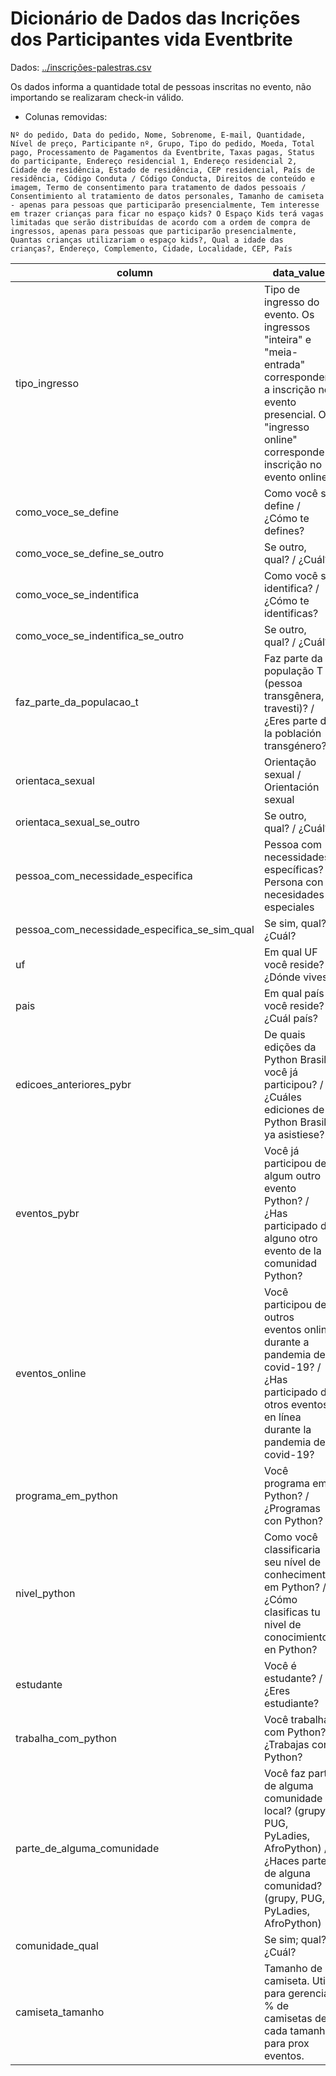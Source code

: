# Dicionário de Dados das Incrições dos Participantes vida Eventbrite 

Dados: [../inscrições-palestras.csv](../inscricoes-palestras.csv)

Os dados informa a quantidade total de pessoas inscritas no evento, não importando se realizaram check-in válido.

- Colunas removidas:
```
Nº do pedido, Data do pedido, Nome, Sobrenome, E-mail, Quantidade, Nível de preço, Participante nº, Grupo, Tipo do pedido, Moeda, Total pago, Processamento de Pagamentos da Eventbrite, Taxas pagas, Status do participante, Endereço residencial 1, Endereço residencial 2, Cidade de residência, Estado de residência, CEP residencial, País de residência, Código Conduta / Código Conducta, Direitos de conteúdo e imagem,	Termo de consentimento para tratamento de dados pessoais / Consentimiento al tratamiento de datos personales, Tamanho de camiseta - apenas para pessoas que participarão presencialmente, Tem interesse em trazer crianças para ficar no espaço kids? O Espaço Kids terá vagas limitadas que serão distribuídas de acordo com a ordem de compra de ingressos, apenas para pessoas que participarão presencialmente, Quantas crianças utilizariam o espaço kids?, Qual a idade das crianças?, Endereço, Complemento, Cidade, Localidade, CEP, País

```

| column                                        | data_value                                                                                                                                             |
|-----------------------------------------------|--------------------------------------------------------------------------------------------------------------------------------------------------------|
| tipo_ingresso                                 | Tipo de ingresso do evento. Os ingressos "inteira" e "meia-entrada" correspondem a inscrição no evento presencial. O "ingresso online" corresponde a inscrição no evento online.                                                                                                               |
| como_voce_se_define                           | Como você se define / ¿Cómo te defines?                                                                                                                |
| como_voce_se_define_se_outro                  | Se outro, qual? / ¿Cuál?                                                                                                                               |
| como_voce_se_indentifica                      | Como você se identifica? / ¿Cómo te identificas?                                                                                                       |
| como_voce_se_indentifica_se_outro             | Se outro, qual? / ¿Cuál?                                                                                                                               |
| faz_parte_da_populacao_t                      | Faz parte da população T (pessoa transgênera, travesti)? / ¿Eres parte de la población transgénero?                                                    |
| orientaca_sexual                              | Orientação sexual / Orientación sexual                                                                                                                 |
| orientaca_sexual_se_outro                     | Se outro, qual? / ¿Cuál?                                                                                                                               |
| pessoa_com_necessidade_especifica             | Pessoa com necessidades específicas? / Persona con necesidades especiales                                                                              |
| pessoa_com_necessidade_especifica_se_sim_qual | Se sim, qual? / ¿Cuál?                                                                                                                                 |
| uf                                            | Em qual UF você reside? / ¿Dónde vives?                                                                                                                |
| pais                                          | Em qual país você reside? / ¿Cuál país?                                                                                                                |
| edicoes_anteriores_pybr                       | De quais edições da Python Brasil você já participou? / ¿Cuáles ediciones de Python Brasil ya asistiese?                                               |
| eventos_pybr                                  | Você já participou de algum outro evento Python? / ¿Has participado de alguno otro evento de la comunidad Python?                                      |
| eventos_online                                | Você participou de outros eventos online durante a pandemia de covid-19? / ¿Has participado de otros eventos en línea durante la pandemia de covid-19? |
| programa_em_python                            | Você programa em Python? / ¿Programas con Python?                                                                                                      |
| nivel_python                                  | Como você classificaria seu nível de conhecimento em Python? / ¿Cómo clasificas tu nivel de conocimiento en Python?                                    |
| estudante                                     | Você é estudante? / ¿Eres estudiante?                                                                                                                  |
| trabalha_com_python                           | Você trabalha com Python? / ¿Trabajas con Python?                                                                                                      |
| parte_de_alguma_comunidade                    | Você faz parte de alguma comunidade local? (grupy, PUG, PyLadies, AfroPython) / ¿Haces parte de alguna comunidad? (grupy, PUG, PyLadies, AfroPython)   |
| comunidade_qual                               | Se sim; qual? / ¿Cuál?                                                                                                                                 |
| camiseta_tamanho                              | Tamanho de camiseta. Util para gerenciar % de camisetas de cada tamanho para prox eventos.                                                             |